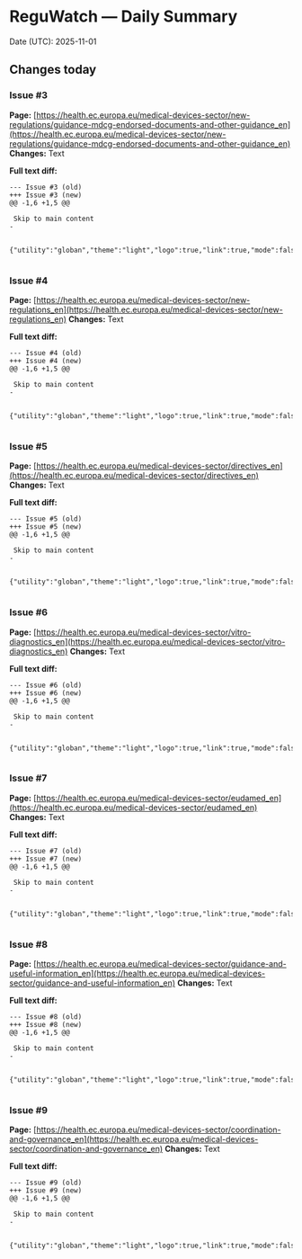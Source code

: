 # ReguWatch — Daily Summary
Date (UTC): 2025-11-01

## Changes today

### Issue #3
**Page:** [https://health.ec.europa.eu/medical-devices-sector/new-regulations/guidance-mdcg-endorsed-documents-and-other-guidance_en](https://health.ec.europa.eu/medical-devices-sector/new-regulations/guidance-mdcg-endorsed-documents-and-other-guidance_en)
**Changes:** Text

**Full text diff:**
```
--- Issue #3 (old)
+++ Issue #3 (new)
@@ -1,6 +1,5 @@
 
 Skip to main content
-
 
 {"utility":"globan","theme":"light","logo":true,"link":true,"mode":false}
 
```

### Issue #4
**Page:** [https://health.ec.europa.eu/medical-devices-sector/new-regulations_en](https://health.ec.europa.eu/medical-devices-sector/new-regulations_en)
**Changes:** Text

**Full text diff:**
```
--- Issue #4 (old)
+++ Issue #4 (new)
@@ -1,6 +1,5 @@
 
 Skip to main content
-
 
 {"utility":"globan","theme":"light","logo":true,"link":true,"mode":false}
 
```

### Issue #5
**Page:** [https://health.ec.europa.eu/medical-devices-sector/directives_en](https://health.ec.europa.eu/medical-devices-sector/directives_en)
**Changes:** Text

**Full text diff:**
```
--- Issue #5 (old)
+++ Issue #5 (new)
@@ -1,6 +1,5 @@
 
 Skip to main content
-
 
 {"utility":"globan","theme":"light","logo":true,"link":true,"mode":false}
 
```

### Issue #6
**Page:** [https://health.ec.europa.eu/medical-devices-sector/vitro-diagnostics_en](https://health.ec.europa.eu/medical-devices-sector/vitro-diagnostics_en)
**Changes:** Text

**Full text diff:**
```
--- Issue #6 (old)
+++ Issue #6 (new)
@@ -1,6 +1,5 @@
 
 Skip to main content
-
 
 {"utility":"globan","theme":"light","logo":true,"link":true,"mode":false}
 
```

### Issue #7
**Page:** [https://health.ec.europa.eu/medical-devices-sector/eudamed_en](https://health.ec.europa.eu/medical-devices-sector/eudamed_en)
**Changes:** Text

**Full text diff:**
```
--- Issue #7 (old)
+++ Issue #7 (new)
@@ -1,6 +1,5 @@
 
 Skip to main content
-
 
 {"utility":"globan","theme":"light","logo":true,"link":true,"mode":false}
 
```

### Issue #8
**Page:** [https://health.ec.europa.eu/medical-devices-sector/guidance-and-useful-information_en](https://health.ec.europa.eu/medical-devices-sector/guidance-and-useful-information_en)
**Changes:** Text

**Full text diff:**
```
--- Issue #8 (old)
+++ Issue #8 (new)
@@ -1,6 +1,5 @@
 
 Skip to main content
-
 
 {"utility":"globan","theme":"light","logo":true,"link":true,"mode":false}
 
```

### Issue #9
**Page:** [https://health.ec.europa.eu/medical-devices-sector/coordination-and-governance_en](https://health.ec.europa.eu/medical-devices-sector/coordination-and-governance_en)
**Changes:** Text

**Full text diff:**
```
--- Issue #9 (old)
+++ Issue #9 (new)
@@ -1,6 +1,5 @@
 
 Skip to main content
-
 
 {"utility":"globan","theme":"light","logo":true,"link":true,"mode":false}
 
```
